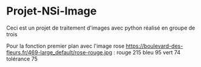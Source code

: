 # Projet-NSi-Image
Ceci est un projet de traitement d'images avec python réalisé en groupe de trois


Pour la fonction premier plan avec l'image rose https://boulevard-des-fleurs.fr/469-large_default/rose-rouge.jpg :
 rouge 215
 bleu 95
 vert 74
 tolérance 75
